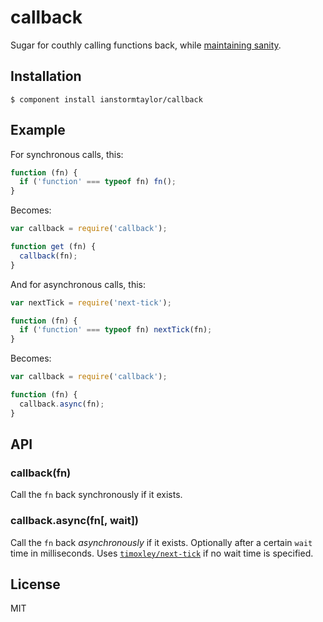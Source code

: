 # callback

  Sugar for couthly calling functions back, while [maintaining sanity](http://blog.izs.me/post/59142742143/designing-apis-for-asynchrony).

## Installation

    $ component install ianstormtaylor/callback

## Example

For synchronous calls, this:

```js
function (fn) {
  if ('function' === typeof fn) fn();
}
```

Becomes:

```js
var callback = require('callback');

function get (fn) {
  callback(fn);
}
```

And for asynchronous calls, this:

```js
var nextTick = require('next-tick');

function (fn) {
  if ('function' === typeof fn) nextTick(fn);
}
```

Becomes:

```js
var callback = require('callback');

function (fn) {
  callback.async(fn);
}
```

## API

### callback(fn)
  Call the `fn` back synchronously if it exists.

### callback.async(fn[, wait])
  Call the `fn` back _asynchronously_ if it exists. Optionally after a certain `wait` time in milliseconds. Uses [`timoxley/next-tick`](https://github.com/timoxley/next-tick) if no wait time is specified.

## License

  MIT
